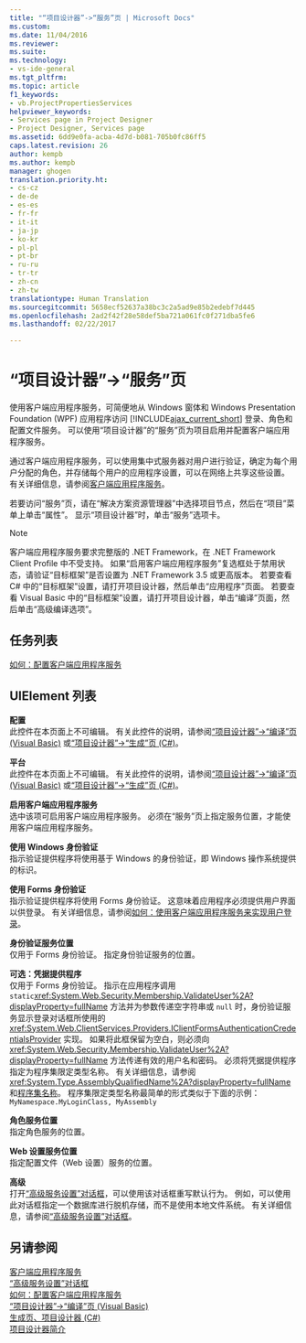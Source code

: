 ```yaml
---
title: "“项目设计器”->“服务”页 | Microsoft Docs"
ms.custom: 
ms.date: 11/04/2016
ms.reviewer: 
ms.suite: 
ms.technology:
- vs-ide-general
ms.tgt_pltfrm: 
ms.topic: article
f1_keywords:
- vb.ProjectPropertiesServices
helpviewer_keywords:
- Services page in Project Designer
- Project Designer, Services page
ms.assetid: 6dd9e0fa-acba-4d7d-b081-705b0fc86ff5
caps.latest.revision: 26
author: kempb
ms.author: kempb
manager: ghogen
translation.priority.ht:
- cs-cz
- de-de
- es-es
- fr-fr
- it-it
- ja-jp
- ko-kr
- pl-pl
- pt-br
- ru-ru
- tr-tr
- zh-cn
- zh-tw
translationtype: Human Translation
ms.sourcegitcommit: 5658ecf52637a38bc3c2a5ad9e85b2edebf7d445
ms.openlocfilehash: 2ad2f42f28e58def5ba721a061fc0f271dba5fe6
ms.lasthandoff: 02/22/2017

---
```

# <a name="services-page-project-designer"></a>“项目设计器”->“服务”页
使用客户端应用程序服务，可简便地从 Windows 窗体和 Windows Presentation Foundation (WPF) 应用程序访问 [!INCLUDE[ajax_current_short](../../ide/reference/includes/ajax_current_short_md.md)] 登录、角色和配置文件服务。 可以使用“项目设计器”的“服务”页为项目启用并配置客户端应用程序服务。  
  
 通过客户端应用程序服务，可以使用集中式服务器对用户进行验证，确定为每个用户分配的角色，并存储每个用户的应用程序设置，可以在网络上共享这些设置。 有关详细信息，请参阅[客户端应用程序服务](http://msdn.microsoft.com/Library/1487d8df-089e-4f21-abfb-a791a652b58e)。  
  
 若要访问“服务”页，请在“解决方案资源管理器”中选择项目节点，然后在“项目”菜单上单击“属性”。 显示“项目设计器”时，单击“服务”选项卡。  
  
> [!NOTE]
>  客户端应用程序服务要求完整版的 .NET Framework，在 .NET Framework Client Profile 中不受支持。 如果“启用客户端应用程序服务”复选框处于禁用状态，请验证“目标框架”是否设置为 .NET Framework 3.5 或更高版本。 若要查看 C# 中的“目标框架”设置，请打开项目设计器，然后单击“应用程序”页面。 若要查看 Visual Basic 中的“目标框架”设置，请打开项目设计器，单击“编译”页面，然后单击“高级编译选项”。  
  
## <a name="task-list"></a>任务列表  
 [如何：配置客户端应用程序服务](http://msdn.microsoft.com/Library/34a8688a-a32c-40d3-94be-c8e610c6a4e8)  
  
## <a name="uielement-list"></a>UIElement 列表  
 **配置**  
 此控件在本页面上不可编辑。 有关此控件的说明，请参阅[“项目设计器”->“编译”页 (Visual Basic)](../../ide/reference/compile-page-project-designer-visual-basic.md) 或[“项目设计器”->“生成”页 (C#)](../../ide/reference/build-page-project-designer-csharp.md)。  
  
 **平台**  
 此控件在本页面上不可编辑。 有关此控件的说明，请参阅[“项目设计器”->“编译”页 (Visual Basic)](../../ide/reference/compile-page-project-designer-visual-basic.md) 或[“项目设计器”->“生成”页 (C#)](../../ide/reference/build-page-project-designer-csharp.md)。  
  
 **启用客户端应用程序服务**  
 选中该项可启用客户端应用程序服务。 必须在“服务”页上指定服务位置，才能使用客户端应用程序服务。  
  
 **使用 Windows 身份验证**  
 指示验证提供程序将使用基于 Windows 的身份验证，即 Windows 操作系统提供的标识。  
  
 **使用 Forms 身份验证**  
 指示验证提供程序将使用 Forms 身份验证。 这意味着应用程序必须提供用户界面以供登录。 有关详细信息，请参阅[如何：使用客户端应用程序服务来实现用户登录](http://msdn.microsoft.com/Library/5431a671-eb02-4e18-a651-24764fccec9a)。  
  
 **身份验证服务位置**  
 仅用于 Forms 身份验证。 指定身份验证服务的位置。  
  
 **可选：凭据提供程序**  
 仅用于 Forms 身份验证。 指示在应用程序调用 `static`<xref:System.Web.Security.Membership.ValidateUser%2A?displayProperty=fullName> 方法并为参数传递空字符串或 `null` 时，身份验证服务显示登录对话框所使用的 <xref:System.Web.ClientServices.Providers.IClientFormsAuthenticationCredentialsProvider> 实现。 如果将此框保留为空白，则必须向 <xref:System.Web.Security.Membership.ValidateUser%2A?displayProperty=fullName> 方法传递有效的用户名和密码。 必须将凭据提供程序指定为程序集限定类型名称。 有关详细信息，请参阅 <xref:System.Type.AssemblyQualifiedName%2A?displayProperty=fullName> 和[程序集名称](http://msdn.microsoft.com/Library/8f8c2c90-f15d-400e-87e7-a757e4f04d0e)。 程序集限定类型名称最简单的形式类似于下面的示例：`MyNamespace.MyLoginClass, MyAssembly`  
  
 **角色服务位置**  
 指定角色服务的位置。  
  
 **Web 设置服务位置**  
 指定配置文件（Web 设置）服务的位置。  
  
 **高级**  
 打开[“高级服务设置”对话框](../../ide/reference/advanced-settings-for-services-dialog-box.md)，可以使用该对话框重写默认行为。 例如，可以使用此对话框指定一个数据库进行脱机存储，而不是使用本地文件系统。 有关详细信息，请参阅[“高级服务设置”对话框](../../ide/reference/advanced-settings-for-services-dialog-box.md)。  
  
## <a name="see-also"></a>另请参阅  
 [客户端应用程序服务](http://msdn.microsoft.com/Library/1487d8df-089e-4f21-abfb-a791a652b58e)   
 [“高级服务设置”对话框](../../ide/reference/advanced-settings-for-services-dialog-box.md)   
 [如何：配置客户端应用程序服务](http://msdn.microsoft.com/Library/34a8688a-a32c-40d3-94be-c8e610c6a4e8)   
 [“项目设计器”->“编译”页 (Visual Basic)](../../ide/reference/compile-page-project-designer-visual-basic.md)   
 [生成页、项目设计器 (C#)](../../ide/reference/build-page-project-designer-csharp.md)   
 [项目设计器简介](http://msdn.microsoft.com/en-us/898dd854-c98d-430c-ba1b-a913ce3c73d7)
